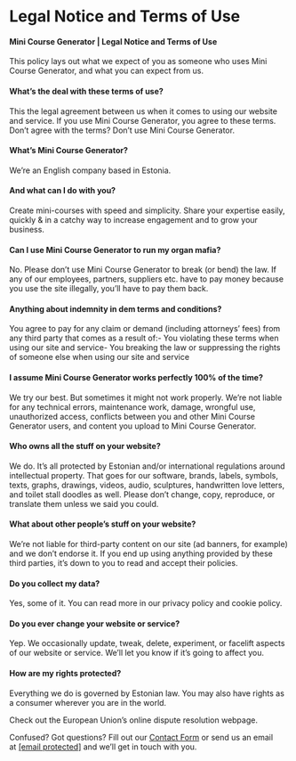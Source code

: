 Legal Notice and Terms of Use
=============================

#### Mini Course Generator | Legal Notice and Terms of Use

This policy lays out what we expect of you as someone who uses Mini Course Generator, and what you can expect from us.

#### What’s the deal with these terms of use?

This the legal agreement between us when it comes to using our website and service. If you use Mini Course Generator, you agree to these terms. Don’t agree with the terms? Don’t use Mini Course Generator.

#### What’s Mini Course Generator?

We’re an English company based in Estonia.

#### And what can I do with you?

Create mini-courses with speed and simplicity. Share your expertise easily, quickly & in a catchy way to increase engagement and to grow your business.

#### Can I use Mini Course Generator to run my organ mafia?  

No. Please don’t use Mini Course Generator to break (or bend) the law. If any of our employees, partners, suppliers etc. have to pay money because you use the site illegally, you’ll have to pay them back.

#### Anything about indemnity in dem terms and conditions?

You agree to pay for any claim or demand (including attorneys’ fees) from any third party that comes as a result of:- You violating these terms when using our site and service- You breaking the law or suppressing the rights of someone else when using our site and service

#### I assume Mini Course Generator works perfectly 100% of the time?

We try our best. But sometimes it might not work properly. We’re not liable for any technical errors, maintenance work, damage, wrongful use, unauthorized access, conflicts between you and other Mini Course Generator users, and content you upload to Mini Course Generator.

#### Who owns all the stuff on your website?

We do. It’s all protected by Estonian and/or international regulations around intellectual property. That goes for our software, brands, labels, symbols, texts, graphs, drawings, videos, audio, sculptures, handwritten love letters, and toilet stall doodles as well. Please don’t change, copy, reproduce, or translate them unless we said you could.

#### What about other people’s stuff on your website?

We’re not liable for third-party content on our site (ad banners, for example) and we don’t endorse it. If you end up using anything provided by these third parties, it’s down to you to read and accept their policies.

#### Do you collect my data?

Yes, some of it. You can read more in our privacy policy and cookie policy.

#### Do you ever change your website or service?

Yep. We occasionally update, tweak, delete, experiment, or facelift aspects of our website or service. We’ll let you know if it’s going to affect you.

#### How are my rights protected?

Everything we do is governed by Estonian law. You may also have rights as a consumer wherever you are in the world.

Check out the European Union’s online dispute resolution webpage.

Confused? Got questions? Fill out our [Contact Form](https://minicoursegenerator.freshdesk.com/support/tickets/new) or send us an email at [\[email protected\]](https://share.minicoursegenerator.com/cdn-cgi/l/email-protection) and we’ll get in touch with you.